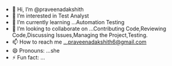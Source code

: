 - 👋 Hi, I’m @praveenadakshith
- 👀 I’m interested in Test Analyst
- 🌱 I’m currently learning ...Automation Testing
- 💞️ I’m looking to collaborate on ...Contributing Code,Reviewing Code,Discussing Issues,Managing the Project,Testing.
- 📫 How to reach me ...praveenadakshith6@gmail.com
- 😄 Pronouns: ...she
- ⚡ Fun fact: ...

<!---
praveenadakshith/praveenadakshith is a ✨ special ✨ repository because its `README.md` (this file) appears on your GitHub profile.
You can click the Preview link to take a look at your changes.
--->
